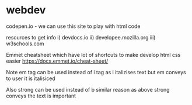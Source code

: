 # webdev
codepen.io - we can use this site to play with html code

resources to get info
i) devdocs.io
ii) developee.mozilla.org
iii) w3schools.com

Emmet cheatsheet which have lot of shortcuts to make develop html css easier
https://docs.emmet.io/cheat-sheet/


Note em tag can be used instead of i tag as i italizises text but em conveys to user it is italisiced
  
Also strong can be used instead of b similar reason as above strong conveys the text is important
